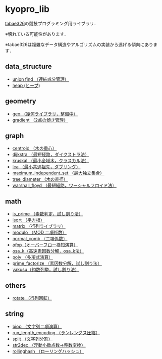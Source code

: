 # kyopro_lib

[tabae326](https://atcoder.jp/users/tabae326)の競技プログラミング用ライブラリ．

※壊れている可能性があります．

※tabae326は複雑なデータ構造やアルゴリズムの実装から逃げる傾向にあります．

## data_structure
- [union find （連結成分管理）](https://github.com/tabae/kyopro_lib/tree/master/data_structure/union_find)
- [heap (ヒープ)](https://github.com/tabae/kyopro_lib/tree/master/data_structure/heap)

## geometry
- [geo （幾何ライブラリ，整備中）](https://github.com/tabae/kyopro_lib/tree/master/geometry/geo)
- [gradient （2点の傾き管理）](https://github.com/tabae/kyopro_lib/tree/master/geometry/gradient)

## graph
- [centroid （木の重心）](https://github.com/tabae/kyopro_lib/tree/master/graph/centroid)
- [dijkstra （最短経路，ダイクストラ法）](https://github.com/tabae/kyopro_lib/tree/master/graph/dijkstra)
- [kruskal （最小全域木，クラスカル法）](https://github.com/tabae/kyopro_lib/tree/master/graph/kruskal)
- [lca （最小共通祖先，ダブリング）](https://github.com/tabae/kyopro_lib/tree/master/graph/lca)
- [maximum_independent_set （最大独立集合）](https://github.com/tabae/kyopro_lib/tree/master/graph/maximum_independent_set)
- [tree_diameter （木の直径）](https://github.com/tabae/kyopro_lib/tree/master/graph/tree_diameter)
- [warshall_floyd （最短経路，ワーシャルフロイド法）](https://github.com/tabae/kyopro_lib/tree/master/graph/warshall_floyd)

## math
- [is_prime （素数判定，試し割り法）](https://github.com/tabae/kyopro_lib/tree/master/math/is_prime)
- [isqrt （平方根）](https://github.com/tabae/kyopro_lib/tree/master/math/isqrt)
- [matrix （行列ライブラリ）](https://github.com/tabae/kyopro_lib/tree/master/math/matrix)
- [modulo （MOD 二項係数）](https://github.com/tabae/kyopro_lib/tree/master/math/modulo)
- [normal_comb （二項係数）](https://github.com/tabae/kyopro_lib/tree/master/math/normal_comb)
- [ofop（オーバーフロー検知演算）](https://github.com/tabae/kyopro_lib/tree/master/math/ofop)
- [osa_k（高速素因数分解，osa_k法）](https://github.com/tabae/kyopro_lib/tree/master/math/osa_k)
- [poly （多項式演算）](https://github.com/tabae/kyopro_lib/tree/master/math/poly)
- [prime_factorize （素因数分解，試し割り法）](https://github.com/tabae/kyopro_lib/tree/master/math/prime_factorize)
- [yakusu（約数列挙，試し割り法）](https://github.com/tabae/kyopro_lib/tree/master/math/yakusu)

## others
- [rotate （行列回転）](https://github.com/tabae/kyopro_lib/tree/master/others/rotate)

## string
- [biop （文字列二項演算）](https://github.com/tabae/kyopro_lib/tree/master/string/biop)
- [run_length_encoding （ランレングス圧縮）](https://github.com/tabae/kyopro_lib/tree/master/string/run_length_encoding)
- [split （文字列分割）](https://github.com/tabae/kyopro_lib/tree/master/string/split)
- [str2dec （浮動小数点数→整数変換）](https://github.com/tabae/kyopro_lib/tree/master/string/str2dec)
- [rollinghash （ローリングハッシュ）](https://github.com/tabae/kyopro_lib/tree/master/string/rollinghash)
